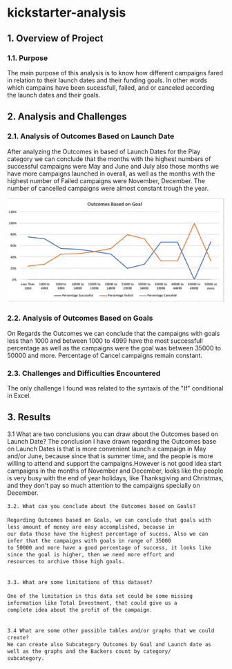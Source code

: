 # kickstarter-analysis
## 1. Overview of Project

### 1.1. Purpose
The main purpose of this analysis is to know how different campaigns fared in relation to their launch dates and their funding goals. In other words which campains have been sucessfull, failed, and or canceled according the launch dates and their goals.

## 2. Analysis and Challenges

### 2.1. Analysis of Outcomes Based on Launch Date
After analyzing the Outcomes in based of Launch Dates for the Play category we can conclude that the months with the highest numbers of successful campaigns were May and June and July also those months we have more campaigns launched in overall, as well as the months with the highest number of Failed campaigns were November, December.
The number of cancelled campaigns were almost constant trough the year.
	
![Outcomes vs Goals](/Resources/Outcomes_vs_Goals.png)

### 2.2.  Analysis of Outcomes Based on Goals

On Regards the Outcomes we can conclude that the campaigns with goals less than 1000 and between 1000 to 4999 have the most successfull percentage as well as the campaigns were the goal was between 35000 to 50000 and more. Percentage of Cancel campaigns remain constant. 


### 2.3. Challenges and Difficulties Encountered
The only challenge I found was related to the syntaxis of the "If" conditional in Excel.


## 3. Results
3.1 What are two conclusions you can draw about the Outcomes based on Launch Date?
The conclusion I have drawn regarding the Outcomes base on Launch Dates is that is more convenient launch a campaign in May and/or June, because since that is summer time, and the people is more willing to attend and support the campaigns.However is not good idea start campaigns in the months of November and December, looks like the people is very busy with the end of year holidays, like Thanksgiving and Christmas, and they don't pay so much attention to the campaigns specially on December.

	3.2. What can you conclude about the Outcomes based on Goals?

	Regarding Outcomes based on Goals, we can conclude that goals with less amount of money are easy accomplished, because in 
	our data those have the highest percentage of sucess. Also we can infer that the campaigns with goals in range of 35000 
	to 50000 and more have a good percentage of success, it looks like since the goal is higher, then we need more effort and 
	resources to archive those high goals.
  

	3.3. What are some limitations of this dataset?
	
	One of the limitation in this data set could be some missing information like Total Investment, that could give us a 
	complete idea about the profit of the campaign.

	
	3.4 What are some other possible tables and/or graphs that we could create?
	We can create also Subcategory Outcomes by Goal and Launch date as well as the graphs and the Backers count by category/	
	subcategory.

